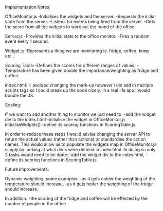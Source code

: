 Implementation Notes:

OfficeMonitor.js
-Initialises the widgets and the server.
-Requests the initial state from the server.
-Listens for events being fired from the server.
-Gets the score from all the widgets to work out the mood of the office.

Server.js
-Provides the initial state to the office monitor.
-Fires a random event every 1 second.

Widget.js
-Represents a thing we are monitoring ie. fridge, coffee, temp etc..

Scoring Table:
-Defines the scores for different ranges of values.
-Temperature has been given double the importance/weighting as fridge and coffee.

index.html:
-I avoided changing the mark-up however I did add in multiple scripts tags so I could break up the code nicely.
In a real life app I would bundle the JS.

Scaling:

If we want to add another thing to monitor we just need to:
-add the widget div to the index.html
-initialise the widget in OfficeMonitor.js initialiseWidgets()
-define its scoring functions in ScoringTable.js

In order to reduce these steps I would advise changing the server API to return the actual values
(rather than actions) or standardise the action names. This would allow us to populate the widgets
map in OfficeMonitor.js simply by looking at what div's were defined in index.html.
In doing so only 2 tasks would need to be done:
-add the widget div to the index.html,
-define its scoring functions in ScoringTable.js

Future Improvements:

Dynamic weighting, some examples:
-as it gets colder the weighting of the temperature should increase.
-as it gets hotter the weighting of the fridge should increase.

In addition:
-the scoring of the fridge and coffee will be effected by the number of people in the office
